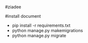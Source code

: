 #ziadee

#install document

 - pip install -r requirements.txt
 - python manage.py makemigrations
 - python manage.py migrate

 